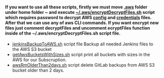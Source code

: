 #### If you want to use all these scripts, firstly we must move [.aws](https://progit.tk/devops_user/bash-codes/tree/master/AWS-Codes/.aws) folder under home folder **~** and execute [~/.aws/encryptDecryptFiles.sh](https://progit.tk/devops_user/bash-codes/blob/master/AWS-Codes/.aws/encryptDecryptFiles.sh) script which requires password to decrypt AWS [config](https://progit.tk/devops_user/bash-codes/blob/master/AWS-Codes/.aws/config) and [credentials](https://progit.tk/devops_user/bash-codes/blob/master/AWS-Codes/.aws/credentials) files. After that we can use any of **aws** CLI commands. If you want encrypt new files just comment **decryptFiles** and uncomment **ecryptFiles** function inside of the **~/.aws/encryptDecryptFiles.sh** script file.

* [jenkinsBackupToAWS.sh](https://progit.tk/devops_user/bash-codes/blob/master/AWS-Codes/jenkinsBackupToAWS.sh) script file Backup all needed Jenkins files to the AWS S3 bucket
* [getAwsBucketsWithSizes.sh](https://progit.tk/devops_user/bash-codes/blob/master/AWS-Codes/getAwsBucketsWithSizes.sh) script print all buckets with sizes in the AWS for our Subscruption.
* [awsRmOlderThan2days.sh](https://progit.tk/devops_user/bash-codes/blob/master/AWS-Codes/awsRmOlderThan2days.sh) script delete GitLab backups from AWS S3 bucket older than 2 days.
